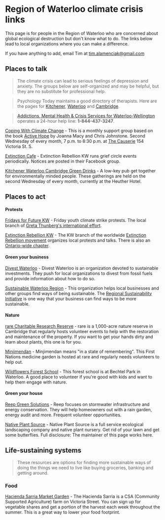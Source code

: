 # Region of Waterloo climate crisis links
This page is for people in the Region of Waterloo who are concerned about global ecological destruction but don't know what to do. The links below lead to local organizations where you can make a difference.

If you have anything to add, email Tim at [tim.alamenciak@gmail.com](mailto:tim.alamenciak@gmail.com)

## Places to talk

>The climate crisis can lead to serious feelings of depression and anxiety. The groups below are self-organized and may be helpful, but they are no substitute for professional help.

>Psychology Today maintains a good directory of therapists. Here are the pages for [Kitchener](https://www.psychologytoday.com/ca/therapists/on/kitchener), [Waterloo](https://www.psychologytoday.com/ca/therapists/on/waterloo) and [Cambridge](https://www.psychologytoday.com/ca/therapists/on/cambridge).

>[Addictions, Mental Health & Crisis Services for Waterloo-Wellington](http://here247.ca/) operates a 24-hour help line: **1-844-437-3247**.

[Coping With Climate Change](https://www.facebook.com/events/2349419085302733/) - This is a monthly support group based on the book [Active Hope](https://www.activehope.info/) by Joanna Macy and Chris Johnstone. Second Wednesday of every month, 7 p.m. to 8:30 p.m. at [The Causerie](https://www.marit.ca/) 154 Victoria St. S.

[Extinction Cafe](https://www.facebook.com/groups/ExtinctionRebellionKW/) - Extinction Rebellion KW runs grief circle events periodically. Notices are posted in their Facebook group.

[Kitchener Waterloo Cambridge Green Drinks](http://www.greendrinks.org/ON/Kitchener%20Waterloo%20Cambridge) - A low-key pub get together for environmentally minded people. These gatherings are held on the second Wednesday of every month, currently at the Heuther Hotel.

## Places to act

#### Protests

[Fridays for Future KW](https://www.facebook.com/fridaysforfuturekw/) - Friday youth climate strike protests. The local branch of [Greta Thunberg's international effort](https://www.fridaysforfuture.org/).

[Extinction Rebellion KW](https://www.facebook.com/groups/ExtinctionRebellionKW/) - The KW branch of the worldwide [Extinction Rebellion movement](https://rebellion.earth) organizes local protests and talks. There is also an [Ontario-wide chapter](https://www.facebook.com/extinctionrebellionontario/).

#### Green your business

[Divest Waterloo](http://divestwaterloo.ca/) - Divest Waterloo is an organization devoted to sustainable investments. They push for local organizations to divest from fossil fuels and provide information about how to do so.

[Sustainable Waterloo Region](https://www.sustainablewaterlooregion.ca/) - This organization helps local businesses and other groups find ways of being sustainable. The [Regional Sustainability Initiative](https://www.sustainablewaterlooregion.ca/join-a-program/regional-sustainability-initiative/) is one way that your business can find ways to be more sustainable.

#### Nature

[rare Charitable Research Reserve](https://raresites.org/volunteer/) - rare is a 1,000-acre nature reserve in Cambridge that regularly hosts volunteer events to help with the restoration and maintenance of the property. If you want to get your hands dirty and learn about plants, this one is for you.

[Minjimendan](http://minjimendan.com/) - Minjimendan means "in a state of remembering". This First Nations medicine garden is hosted at rare and regularly needs volunteers to help out.

[Wildflowers Forest School](http://wildflowersforestschool.ca/) - This forest school is at Bechtel Park in Waterloo. A good place to volunteer if you're good with kids and want to help them engage with nature.

#### Green your house

[Reep Green Solutions](https://reepgreen.ca/) - Reep focuses on stormwater infrastructure and energy conservation. They will help homeowners out with a rain garden, energy audit and more. Frequent volunteer opportunities.

[Native Plant Source](http://www.nativeplantsource.com/) - Native Plant Source is a full service ecological landscaping company and native plant nursery. Get rid of your lawn and get some butterflies. Full disclosure: The maintainer of this page works here.

## Life-sustaining systems

>These resources are options for finding more sustainable ways of doing the things we need to live like buying groceries, banking and getting around.

### Food

[Hacienda Sarria Market Garden](https://www.theworkingcentre.org/hacienda-sarria-market-garden/518) - The Hacienda Sarria is a CSA (Community Supported Agriculture) farm on Victoria Street. You can sign up for vegetable shares and get a portion of the harvest each week throughout the summer. This is a great way to lower your food footprint.
